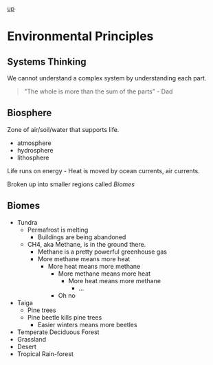 [up](../index.md)

# Environmental Principles

## Systems Thinking

We cannot understand a complex system by understanding each part.

> "The whole is more than the sum of the parts" - Dad

## Biosphere

Zone of air/soil/water that supports life.

- atmosphere
- hydrosphere
- lithosphere

Life runs on energy - Heat is moved by ocean currents, air currents.

Broken up into smaller regions called *Biomes*

## Biomes

- Tundra
    - Permafrost is melting
        - Buildings are being abandoned
    - CH4, aka Methane, is in the ground there.
        - Methane is a pretty powerful greenhouse gas
        - More methane means more heat
            - More heat means more methane
                - More methane means more heat
                    - More heat means more methane
                        - ...
			    - Oh no
- Taiga
    - Pine trees
    - Pine beetle kills pine trees
        - Easier winters means more beetles
- Temperate Deciduous Forest
- Grassland
- Desert
- Tropical Rain-forest
